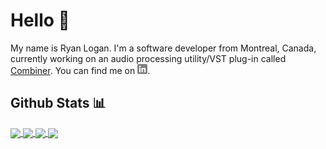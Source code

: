 # Hello 👋
My name is Ryan Logan. I'm a software developer from Montreal, Canada, currently working on an audio processing utility/VST plug-in called [Combiner][combiner_repo]. You can find me on [![LinkedIn][linkedIn_icon]][linkedin_site].

## Github Stats &#x1F4CA;
<a href="https://github.com/rklogan/rklogan">
    <img align="center" src="https://github-readme-stats.vercel.app/api/top-langs?username=rklogan&theme=radical" />
</a>
<a href="https://github.com/rklogan/rklogan">
    <img align="center" src="https://github-readme-stats.vercel.app/api?username=rklogan&show_icons=true&count_private=true&theme=radical" />
</a>

<a href="https://github.com/rklogan/Combiner">
    <img align="center" src="https://github-readme-stats.vercel.app/api/pin?username=rklogan&repo=Combiner&theme=radical" />
</a>
<a href="https://github.com/rklogan/Cartpole-RL">
    <img align="center" src="https://github-readme-stats.vercel.app/api/pin?usernam=rklogan&repo=Cartpole-RL&theme=radical" />
</a>

<!-- Project References -->
[combiner_repo]: https://github.com/rklogan/Combiner

<!-- Links -->
[linkedin_site]: https://www.linkedin.com/in/ryan-logan-4866b5156/

<!-- Image References -->
[linkedIn_icon]: ./img/linkedin-3-16.PNG

<!--
**rklogan/rklogan** is a ✨ _special_ ✨ repository because its `README.md` (this file) appears on your GitHub profile.

Here are some ideas to get you started:

- 🔭 I’m currently working on ...
- 🌱 I’m currently learning ...
- 👯 I’m looking to collaborate on ...
- 🤔 I’m looking for help with ...
- 💬 Ask me about ...
- 📫 How to reach me: ...
- 😄 Pronouns: ...
- ⚡ Fun fact: ...
-->
